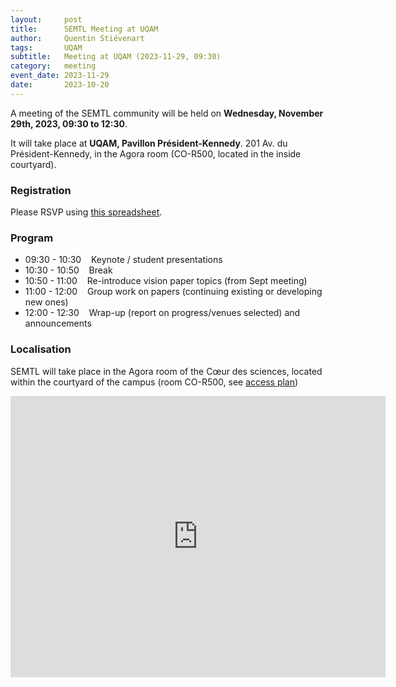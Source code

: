 ```yaml
---
layout:     post
title:      SEMTL Meeting at UQAM
author:     Quentin Stiévenart
tags: 		UQAM
subtitle:  	Meeting at UQAM (2023-11-29, 09:30)
category:   meeting
event_date: 2023-11-29
date:       2023-10-20
---
```


A meeting of the SEMTL community will be held on **Wednesday, November 29th, 2023, 09:30 to 12:30**. 

It will take place at **UQAM, Pavillon Président-Kennedy**. 201 Av. du Président-Kennedy, in the Agora room (CO-R500, located in the inside courtyard).


### Registration

Please RSVP using [this spreadsheet](https://docs.google.com/spreadsheets/d/1fG5uRQbvPufsGLUAnelnuzTSneUVe6L1RDAD7ZTWeIE/edit?usp=sharing).

### Program

* 09:30 - 10:30&nbsp;&nbsp;&nbsp;&nbsp;Keynote / student presentations
* 10:30 - 10:50&nbsp;&nbsp;&nbsp;&nbsp;Break
* 10:50 - 11:00&nbsp;&nbsp;&nbsp;&nbsp;Re-introduce vision paper topics (from Sept meeting) 
* 11:00 - 12:00&nbsp;&nbsp;&nbsp;&nbsp;Group work on papers (continuing existing or developing new ones)
* 12:00 - 12:30&nbsp;&nbsp;&nbsp;&nbsp;Wrap-up (report on progress/venues selected) and announcements

### Localisation

SEMTL will take place in the Agora room of the Cœur des sciences, located within the courtyard of the campus (room CO-R500, see [access plan](https://coeurdessciences.uqam.ca/upload/files/Acces_2019V2.pdf))

<iframe src="https://www.google.com/maps/embed?pb=!1m18!1m12!1m3!1d539.0086130271673!2d-73.56918846416764!3d45.50946524975104!2m3!1f0!2f0!3f0!3m2!1i1024!2i768!4f13.1!3m3!1m2!1s0x4cc91a4ea071458b%3A0x46ebaae3c85efeb0!2sCoeur%20des%20sciences!5e0!3m2!1sen!2sca!4v1698240717294!5m2!1sen!2sca" width="600" height="450" style="border:0;" allowfullscreen="" loading="lazy" referrerpolicy="no-referrer-when-downgrade"></iframe>
